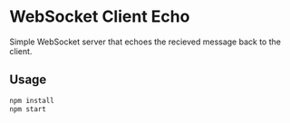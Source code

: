 # WebSocket Client Echo

Simple WebSocket server that echoes the recieved message back to the client.

## Usage

```bash
npm install
npm start
```

